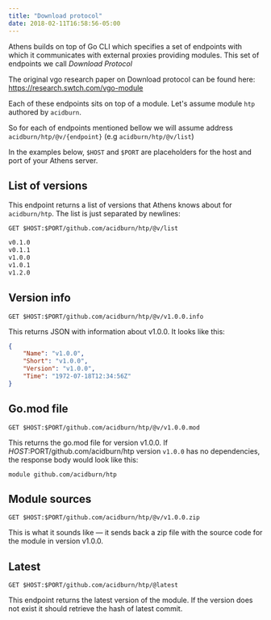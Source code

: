 ```yaml
---
title: "Download protocol"
date: 2018-02-11T16:58:56-05:00
---
```


Athens builds on top of Go CLI which specifies a set of endpoints with which it communicates with external proxies providing modules. This set of endpoints we call _Download Protocol_

The original vgo research paper on Download protocol can be found here: https://research.swtch.com/vgo-module

Each of these endpoints sits on top of a module. Let's assume module `htp` authored by `acidburn`.

So for each of endpoints mentioned bellow we will assume address `acidburn/htp/@v/{endpoint}` (e.g `acidburn/htp/@v/list`)

In the examples below, `$HOST` and `$PORT` are placeholders for the host and port of your Athens server.

## List of versions

This endpoint returns a list of versions that Athens knows about for `acidburn/htp`. The list is just separated by newlines:

```HTTP
GET $HOST:$PORT/github.com/acidburn/htp/@v/list
```

```HTML
v0.1.0
v0.1.1
v1.0.0
v1.0.1
v1.2.0
```

## Version info


```HTTP
GET $HOST:$PORT/github.com/acidburn/htp/@v/v1.0.0.info
```

This returns JSON with information about v1.0.0. It looks like this:

```json
{
    "Name": "v1.0.0",
    "Short": "v1.0.0",
    "Version": "v1.0.0",
    "Time": "1972-07-18T12:34:56Z"
}
```

## Go.mod file

```HTTP
GET $HOST:$PORT/github.com/acidburn/htp/@v/v1.0.0.mod
```

This returns the go.mod file for version v1.0.0. If $HOST:$PORT/github.com/acidburn/htp version `v1.0.0` has no dependencies, the response body would look like this:

```
module github.com/acidburn/htp
```

## Module sources

```HTTP
GET $HOST:$PORT/github.com/acidburn/htp/@v/v1.0.0.zip
```

This is what it sounds like — it sends back a zip file with the source code for the module in version v1.0.0.

## Latest

```HTTP
GET $HOST:$PORT/github.com/acidburn/htp/@latest
```

This endpoint returns the latest version of the module.
If the version does not exist it should retrieve the hash of latest commit.
